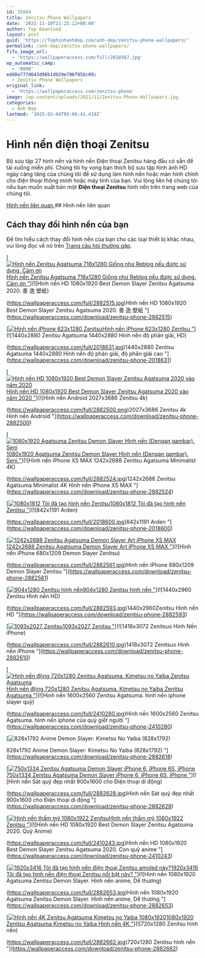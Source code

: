 ```yaml
---
id: 35884
title: Zenitsu Phone Wallpapers
date: '2021-11-10T21:25:12+00:00'
author: Top Download
layout: post
guid: 'https://Tophinhanhdep.com/anh-dep/zenitsu-phone-wallpapers/'
permalink: /anh-dep/zenitsu-phone-wallpapers/
fifu_image_url:
  - 'https://wallpaperaccess.com/full/2018567.jpg'
wp_automatic_camp:
  - '8098'
edd8e777d643d96b1d929e706f85bc09:
  - Zenitsu Phone Wallpapers
original_link:
  - 'https://wallpaperaccess.com/zenitsu-phone'
image: /wp-content/uploads/2021/11/Zenitsu-Phone-Wallpapers.jpg
categories:
  - Ảnh Đẹp
lastmod: '2025-03-04T05:06:41.419Z'
---
```

# Hình nền điện thoại Zenitsu

Bộ sưu tập 27 hình nền và hình nền Điện thoại Zenitsu hàng đầu có sẵn để tải xuống miễn phí. Chúng tôi hy vọng bạn thích bộ sưu tập hình ảnh HD ngày càng tăng của chúng tôi để sử dụng làm hình nền hoặc màn hình chính cho điện thoại thông minh hoặc máy tính của bạn. Vui lòng liên hệ chúng tôi nếu bạn muốn xuất bản một **Điện thoại Zenitsu** hình nền trên trang web của chúng tôi.

[Hình nền liên quan ](#related) ## Hình nền liên quan

## Cách thay đổi hình nền của bạn

Để tìm hiểu cách thay đổi hình nền của bạn cho các loại thiết bị khác nhau, vui lòng đọc về nó trên [Trang câu hỏi thường gặp](https://tophinhanhdep.com/faq/).

  
[[![Hình nền Zenitsu Agatsuma 718x1280 Giống như Reblog nếu được sử dụng.  Cảm ơn](https://wallpaperaccess.com/full/2018567.jpg)Hình nền Zenitsu Agatsuma 718x1280 Giống như Reblog nếu được sử dụng. Cảm ơn "](https://wallpaperaccess.com/download/zenitsu-phone-2018567)](![Hình nền HD 1080x1920 Best Demon Slayer Zenitsu Agatsuma 2020. 善 逸 壁紙)

(https://wallpaperaccess.com/full/2882515.jpg)Hình nền HD 1080x1920 Best Demon Slayer Zenitsu Agatsuma 2020. 善 逸 壁紙 "](https://wallpaperaccess.com/download/zenitsu-phone-2882515)

[[![Hình nền iPhone 623x1280 Zenitsu](https://wallpaperaccess.com/full/2882518.jpg)Hình nền iPhone 623x1280 Zenitsu "](https://wallpaperaccess.com/download/zenitsu-phone-2882518)](![1440x2880 Zenitsu Agatsuma 1440x2880 Hình nền độ phân giải, HD)

(https://wallpaperaccess.com/full/2018631.jpg)1440x2880 Zenitsu Agatsuma 1440x2880 Hình nền độ phân giải, độ phân giải cao "](https://wallpaperaccess.com/download/zenitsu-phone-2018631)

[[![Hình nền HD 1080x1920 Best Demon Slayer Zenitsu Agatsuma 2020 vào năm 2020](https://wallpaperaccess.com/full/2882520.jpg)Hình nền HD 1080x1920 Best Demon Slayer Zenitsu Agatsuma 2020 vào năm 2020 "](https://wallpaperaccess.com/download/zenitsu-phone-2882520)](![Hình nền Android 2027x3686 Zenitsu 4k)

(https://wallpaperaccess.com/full/2882500.png)2027x3686 Zenitsu 4k Hình nền Android "](https://wallpaperaccess.com/download/zenitsu-phone-2882500)

[[![1080x1920 Agatsuma Zenitsu Demon Slayer Hình nền (Dengan gambar).  Seni](https://wallpaperaccess.com/full/2882523.jpg)1080x1920 Agatsuma Zenitsu Demon Slayer Hình nền (Dengan gambar). Seni "](https://wallpaperaccess.com/download/zenitsu-phone-2882523)](![Hình nền iPhone XS MAX 1242x2688 Zenitsu Agatsuma Minimalist 4K)

(https://wallpaperaccess.com/full/2882524.jpg)1242x2688 Zenitsu Agatsuma Minimalist 4K Hình nền iPhone XS MAX "](https://wallpaperaccess.com/download/zenitsu-phone-2882524)

[[![1080x1812 Tôi đã tạo hình nền Zenitsu](https://wallpaperaccess.com/full/2882543.jpg)1080x1812 Tôi đã tạo hình nền Zenitsu "](https://wallpaperaccess.com/download/zenitsu-phone-2882543)](![842x1191 Arden)

(https://wallpaperaccess.com/full/2018600.jpg)842x1191 Arden "](https://wallpaperaccess.com/download/zenitsu-phone-2018600)

[[![1242x2688 Zenitsu Agatsuma Demon Slayer Art iPhone XS MAX](https://wallpaperaccess.com/full/2882548.jpg)1242x2688 Zenitsu Agatsuma Demon Slayer Art iPhone XS MAX "](https://wallpaperaccess.com/download/zenitsu-phone-2882548)](![Hình nền iPhone 680x1209 Demon Slayer Zenitsu)

(https://wallpaperaccess.com/full/2882561.jpg)Hình nền iPhone 680x1209 Demon Slayer Zenitsu "](https://wallpaperaccess.com/download/zenitsu-phone-2882561)

[[![904x1280 Zenitsu hình nền](https://wallpaperaccess.com/full/2243165.jpg)904x1280 Zenitsu hình nền "](https://wallpaperaccess.com/download/zenitsu-phone-2243165)](![1440x2960 ​​Zenitsu Hình nền HD)

(https://wallpaperaccess.com/full/2882593.jpg)1440x2960 ​​Zenitsu Hình nền HD "](https://wallpaperaccess.com/download/zenitsu-phone-2882593)

[[![1093x2027 Zenitsu](https://wallpaperaccess.com/full/2243190.png)1093x2027 Zenitsu "](https://wallpaperaccess.com/download/zenitsu-phone-2243190)](![1418x3072 Zenitsuo Hình Nền iPhone)

(https://wallpaperaccess.com/full/2882610.jpg)1418x3072 Zenitsuo Hình nền iPhone "](https://wallpaperaccess.com/download/zenitsu-phone-2882610)

[[![Hình nền động 720x1280 Zenitsu Agatsuma.  Kimetsu no Yaiba Zenitsu Agatsuma](https://wallpaperaccess.com/full/2882611.png)Hình nền động 720x1280 Zenitsu Agatsuma. Kimetsu no Yaiba Zenitsu Agatsuma "](https://wallpaperaccess.com/download/zenitsu-phone-2882611)](![Hình nền 1600x2560 Zenitsu Agatsuma.  hình nền iphone slayer quỷ)

(https://wallpaperaccess.com/full/2410280.jpg)Hình nền 1600x2560 Zenitsu Agatsuma. hình nền iphone của quỷ giết người "](https://wallpaperaccess.com/download/zenitsu-phone-2410280)

[![828x1792 Anime Demon Slayer: Kimetsu No Yaiba (828x1792)](https://wallpaperaccess.com/full/2882618.png)

828x1792 Anime Demon Slayer: Kimetsu No Yaiba (828x1792) "](https://wallpaperaccess.com/download/zenitsu-phone-2882618)

[[![750x1334 Zenitsu Agatsuma Demon Slayer iPhone 6, iPhone 6S, iPhone](https://wallpaperaccess.com/full/2882627.jpg)750x1334 Zenitsu Agatsuma Demon Slayer iPhone 6, iPhone 6S, iPhone "](https://wallpaperaccess.com/download/zenitsu-phone-2882627)](![Hình nền Sát quỷ đẹp nhất 900x1600 cho Điện thoại di động)

(https://wallpaperaccess.com/full/2882628.jpg)Hình nền Sát quỷ đẹp nhất 900x1600 cho Điện thoại di động "](https://wallpaperaccess.com/download/zenitsu-phone-2882628)

[[![Hình nền thẩm mỹ 1080x1922 Zenitsu](https://wallpaperaccess.com/full/2410238.jpg)Hình nền thẩm mỹ 1080x1922 Zenitsu "](https://wallpaperaccess.com/download/zenitsu-phone-2410238)](![Hình nền HD 1080x1920 Best Demon Slayer Zenitsu Agatsuma 2020. Quỷ Anime)

(https://wallpaperaccess.com/full/2410243.jpg)Hình nền HD 1080x1920 Best Demon Slayer Zenitsu Agatsuma 2020. Con quỷ anime "](https://wallpaperaccess.com/download/zenitsu-phone-2410243)

[[![1920x3416 Tôi đã tạo hình nền điện thoại Zenitsu amoled này?](https://wallpaperaccess.com/full/2882650.jpg)1920x3416 Tôi đã tạo hình nền điện thoại Zenitsu nổi bật này? "](https://wallpaperaccess.com/download/zenitsu-phone-2882650)](![Hình nền 1080x1920 Agatsuma Zenitsu Demon Slayer.  Hình nền anime, Dễ thương)

(https://wallpaperaccess.com/full/2882653.jpg)Hình nền 1080x1920 Agatsuma Zenitsu Demon Slayer. Hình nền anime, Dễ thương "](https://wallpaperaccess.com/download/zenitsu-phone-2882653)

[[![Hình nền 4K Zenitsu Agatsuma Kimetsu no Yaiba 1080x1920](https://wallpaperaccess.com/full/2882654.jpg)1080x1920 Zenitsu Agatsuma Kimetsu no Yaiba Hình nền 4K "](https://wallpaperaccess.com/download/zenitsu-phone-2882654)](![720x1280 Zenitsu hình nền)

(https://wallpaperaccess.com/full/2882662.jpg)720x1280 Zenitsu hình nền "](https://wallpaperaccess.com/download/zenitsu-phone-2882662)
